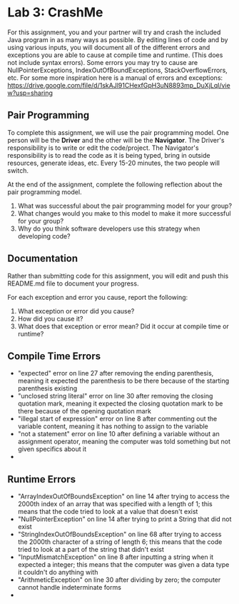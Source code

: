 # Lab 3: CrashMe

For this assignment, you and your partner will try and crash the included Java program in as many ways as possible. By editing lines of code and by using various inputs, you will document all of the different errors and exceptions you are able to cause at compile time and runtime. (This does not include syntax errors). Some errors you may try to cause are NullPointerExceptions, IndexOutOfBoundExceptions, StackOverflowErrors, etc. For some more inspiration here is a manual of errors and exceptions: https://drive.google.com/file/d/1skAJl91CHexfGpH3uN8893mp_DuXjLql/view?usp=sharing

## Pair Programming
To complete this assignment, we will use the pair programming model. One person will be the **Driver** and the other will be the **Navigator**. The Driver's responsibility is to write or edit the code/project. The Navigator's responsibility is to read the code as it is being typed, bring in outside resources, generate ideas, etc. Every 15-20 minutes, the two people will switch.  

At the end of the assignment, complete the following reflection about the pair programming model.
1. What was successful about the pair programming model for your group?
2. What changes would you make to this model to make it more successful for your group?
3. Why do you think software developers use this strategy when developing code?

## Documentation
Rather than submitting code for this assignment, you will edit and push this README.md file to document your progress.

For each exception and error you cause, report the following:
1. What exception or error did you cause?
2. How did you cause it?
3. What does that exception or error mean? Did it occur at compile time or runtime?

## Compile Time Errors
- "expected" error on line 27 after removing the ending parenthesis, meaning it expected the parenthesis to be there because of the starting parenthesis existing
- "unclosed string literal" error on line 30 after removing the closing quotation mark, meaning it expected the closing quotation mark to be there because of the opening quotation mark
- "illegal start of expression" error on line 8 after commenting out the variable content, meaning it has nothing to assign to the variable 
- "not a statement" error on line 10 after defining a variable without an assignment operator, meaning the computer was told something but not given specifics about it
- 

## Runtime Errors
- "ArrayIndexOutOfBoundsException" on line 14 after trying to access the 2000th index of an array that was specified with a length of 1; this means that the code tried to look at a value that doesn't exist
- "NullPointerException" on line 14 after trying to print a String that did not exist
- "StringIndexOutOfBoundsException" on line 68 after trying to access the 2000th character of a string of length 6; this means that the code tried to look at a part of the string that didn't exist
- "InputMismatchException" on line 8 after inputting a string when it expected a integer; this means that the computer was given a data type it couldn't do anything with
- "ArithmeticException" on line 30 after dividing by zero; the computer cannot handle indeterminate forms
- 